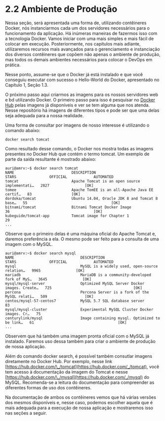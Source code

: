 # 2.2 Ambiente de Produção

Nessa seção, será apresentada uma forma de, utilizando contêineres Docker, nós instanciarmos cada um dos servidores necessários para o funcionamento da aplicação. Há inúmeras maneiras de fazermos isso com a tecnologia Docker. Vamos iniciar com uma mais simples e mais fácil de colocar em execução. Posteriormente, nos capítulos mais adiante, utilizaremos recursos mais avançados para o gerenciamento e instanciação dos diversos contêineres que copõem não apenas o ambiente de produção, mas todos os demais ambientes necessários para colocar o DevOps em prática.

Nesse ponto, assume-se que o Docker já está instalado e que você conseguiu executar com sucesso o Hello-World do Docker, apresentado no Capítulo 1, Seção 1.3.

O próximo passo aqui criarmos as imagens para os nossos servidores web e bd utilizando Docker. O primeiro passo para isso é pesquisar no [Docker Hub](https://hub.docker.com/) pelas imagens já disponíveis e ver se tem alguma que nos atenda. Nesse repositório há imagens de diferentes tipos e pode ser que uma delas seja adequada para a nossa realidade.

Uma forma de consultar por imagens de nosso interesse é utilizando o comando abaixo:

```text
docker search tomcat
```

Como resultado desse comando, o Docker nos mostra todas as imagens presentes no Docker Hub que contém o termo tomcat. Um exemplo de parte da saída resultante é mostrado abaixo:

```text
auri@amrv:~$ docker search tomcat
NAME                          DESCRIPTION                                     STARS               OFFICIAL            AUTOMATED
tomcat                        Apache Tomcat is an open source implementati…   2827                [OK]                
tomee                         Apache TomEE is an all-Apache Java EE certif…   83                  [OK]                
dordoka/tomcat                Ubuntu 14.04, Oracle JDK 8 and Tomcat 8 base…   55                                      [OK]
bitnami/tomcat                Bitnami Tomcat Docker Image                     36                                      [OK]
kubeguide/tomcat-app          Tomcat image for Chapter 1                      29                                      
...

```

Observe que o primeiro delas é uma máquina oficial do Apache Tomcat e, daremos preferência a ela. O mesmo pode ser feito para a consulta de uma imagem com o MySQL.

```text
auri@amrv:~$ docker search mysql
NAME                              DESCRIPTION                                     STARS               OFFICIAL            AUTOMATED
mysql                             MySQL is a widely used, open-source relation…   9965                [OK]                
mariadb                           MariaDB is a community-developed fork of MyS…   3645                [OK]                
mysql/mysql-server                Optimized MySQL Server Docker images. Create…   725                                     [OK]
percona                           Percona Server is a fork of the MySQL relati…   509                 [OK]                
centos/mysql-57-centos7           MySQL 5.7 SQL database server                   83                                      
mysql/mysql-cluster               Experimental MySQL Cluster Docker images. Cr…   75                                      
centurylink/mysql                 Image containing mysql. Optimized to be link…   61                                      [OK]
...
```

Observem que há também uma imagem pronta oficial com o MySQL já instalado. Faremos uso dessa também para criar o ambiente de produção de nossa aplicação.

Além do comando docker search, é possível também consutlar imagens diretamente no Docker Hub. Por exemplo, nesse link [https://hub.docker.com/\_/tomcat](https://hub.docker.com/_/tomcat), você tem acesso à documentação da imagem do Tomcat e nesse [https://hub.docker.com/\_/mysql](https://hub.docker.com/_/mysql) do MySQL. Recomenda-se a leitura do documentação para compreender as diferentes formas de uso dos contêineres.

Na documentação de ambos os contêineres vemos que há várias versões dos mesmos disponíveis e, nesse caso, podemos escolher aquela que é mais adequada para a execução de nossa aplicação e mostraremos isso nas seções a seguir.

